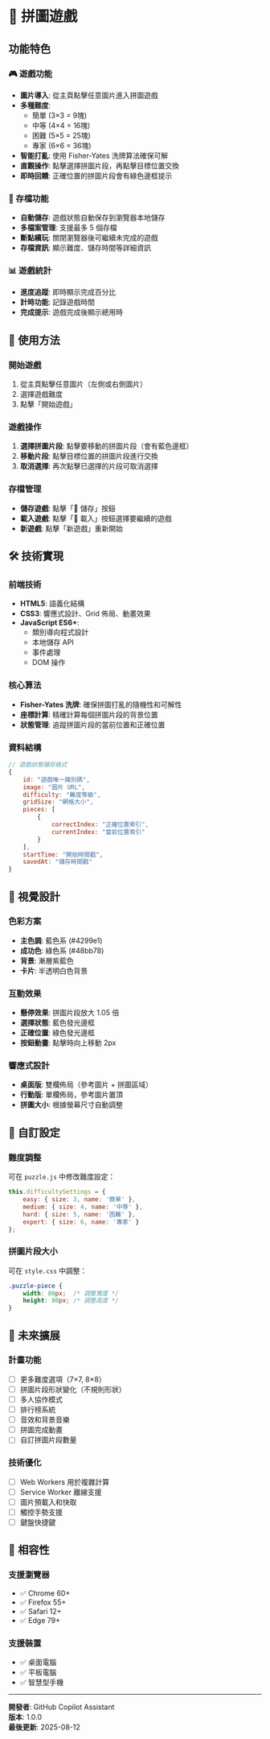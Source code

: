 # 🧩 拼圖遊戲

## 功能特色

### 🎮 遊戲功能
- **圖片導入**: 從主頁點擊任意圖片進入拼圖遊戲
- **多種難度**: 
  - 簡單 (3×3 = 9塊)
  - 中等 (4×4 = 16塊) 
  - 困難 (5×5 = 25塊)
  - 專家 (6×6 = 36塊)
- **智能打亂**: 使用 Fisher-Yates 洗牌算法確保可解
- **直觀操作**: 點擊選擇拼圖片段，再點擊目標位置交換
- **即時回饋**: 正確位置的拼圖片段會有綠色邊框提示

### 💾 存檔功能
- **自動儲存**: 遊戲狀態自動保存到瀏覽器本地儲存
- **多檔案管理**: 支援最多 5 個存檔
- **斷點續玩**: 關閉瀏覽器後可繼續未完成的遊戲
- **存檔資訊**: 顯示難度、儲存時間等詳細資訊

### 📊 遊戲統計
- **進度追蹤**: 即時顯示完成百分比
- **計時功能**: 記錄遊戲時間
- **完成提示**: 遊戲完成後顯示總用時

## 🎯 使用方法

### 開始遊戲
1. 從主頁點擊任意圖片（左側或右側圖片）
2. 選擇遊戲難度
3. 點擊「開始遊戲」

### 遊戲操作
1. **選擇拼圖片段**: 點擊要移動的拼圖片段（會有藍色邊框）
2. **移動片段**: 點擊目標位置的拼圖片段進行交換
3. **取消選擇**: 再次點擊已選擇的片段可取消選擇

### 存檔管理
- **儲存遊戲**: 點擊「💾 儲存」按鈕
- **載入遊戲**: 點擊「📂 載入」按鈕選擇要繼續的遊戲
- **新遊戲**: 點擊「新遊戲」重新開始

## 🛠️ 技術實現

### 前端技術
- **HTML5**: 語義化結構
- **CSS3**: 響應式設計、Grid 佈局、動畫效果
- **JavaScript ES6+**: 
  - 類別導向程式設計
  - 本地儲存 API
  - 事件處理
  - DOM 操作

### 核心算法
- **Fisher-Yates 洗牌**: 確保拼圖打亂的隨機性和可解性
- **座標計算**: 精確計算每個拼圖片段的背景位置
- **狀態管理**: 追蹤拼圖片段的當前位置和正確位置

### 資料結構
```javascript
// 遊戲狀態儲存格式
{
    id: "遊戲唯一識別碼",
    image: "圖片 URL",
    difficulty: "難度等級",
    gridSize: "網格大小",
    pieces: [
        {
            correctIndex: "正確位置索引",
            currentIndex: "當前位置索引"
        }
    ],
    startTime: "開始時間戳",
    savedAt: "儲存時間戳"
}
```

## 🎨 視覺設計

### 色彩方案
- **主色調**: 藍色系 (#4299e1)
- **成功色**: 綠色系 (#48bb78)
- **背景**: 漸層紫藍色
- **卡片**: 半透明白色背景

### 互動效果
- **懸停效果**: 拼圖片段放大 1.05 倍
- **選擇狀態**: 藍色發光邊框
- **正確位置**: 綠色發光邊框
- **按鈕動畫**: 點擊時向上移動 2px

### 響應式設計
- **桌面版**: 雙欄佈局（參考圖片 + 拼圖區域）
- **行動版**: 單欄佈局，參考圖片置頂
- **拼圖大小**: 根據螢幕尺寸自動調整

## 🔧 自訂設定

### 難度調整
可在 `puzzle.js` 中修改難度設定：
```javascript
this.difficultySettings = {
    easy: { size: 3, name: '簡單' },
    medium: { size: 4, name: '中等' },
    hard: { size: 5, name: '困難' },
    expert: { size: 6, name: '專家' }
};
```

### 拼圖片段大小
可在 `style.css` 中調整：
```css
.puzzle-piece {
    width: 80px;  /* 調整寬度 */
    height: 80px; /* 調整高度 */
}
```

## 🚀 未來擴展

### 計畫功能
- [ ] 更多難度選項（7×7, 8×8）
- [ ] 拼圖片段形狀變化（不規則形狀）
- [ ] 多人協作模式
- [ ] 排行榜系統
- [ ] 音效和背景音樂
- [ ] 拼圖完成動畫
- [ ] 自訂拼圖片段數量

### 技術優化
- [ ] Web Workers 用於複雜計算
- [ ] Service Worker 離線支援
- [ ] 圖片預載入和快取
- [ ] 觸控手勢支援
- [ ] 鍵盤快捷鍵

## 📱 相容性

### 支援瀏覽器
- ✅ Chrome 60+
- ✅ Firefox 55+
- ✅ Safari 12+
- ✅ Edge 79+

### 支援裝置
- ✅ 桌面電腦
- ✅ 平板電腦
- ✅ 智慧型手機

---

**開發者**: GitHub Copilot Assistant  
**版本**: 1.0.0  
**最後更新**: 2025-08-12